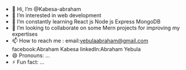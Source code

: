 - 👋 Hi, I’m @Kabesa-abraham
- 👀 I’m interested in web development
- 🌱 I’m constantly learning React js Node js Express MongoDB
- 💞️ I’m looking to collaborate on some Mern projects for improving my expertises
- 📫 How to reach me : email:yebulaabraham@gmail.com facebook:Abraham Kabesa linkedln:Abraham Yebula
- 😄 Pronouns: ...
- ⚡ Fun fact: ...

<!---
Kabesa-abraham/Kabesa-abraham is a ✨ special ✨ repository because its `README.md` (this file) appears on your GitHub profile.
You can click the Preview link to take a look at your changes.
--->
